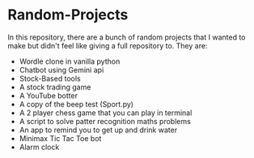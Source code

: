 # Random-Projects
In this repository, there are a bunch of random projects that I wanted to make but didn't feel like giving a full repository to. They are:
* Wordle clone in vanilla python
* Chatbot using Gemini api
* Stock-Based tools
* A stock trading game
* A YouTube botter
* A copy of the beep test (Sport.py)
* A 2 player chess game that you can play in terminal
* A script to solve patter recognition maths problems
* An app to remind you to get up and drink water 
* Minimax Tic Tac Toe bot
* Alarm clock